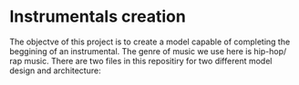 # Instrumentals creation


The objectve of this project is to create a model capable of completing the beggining of an instrumental. The genre of music we use here is hip-hop/ rap music. There are two files in this repositiry for two different model design and architecture:

